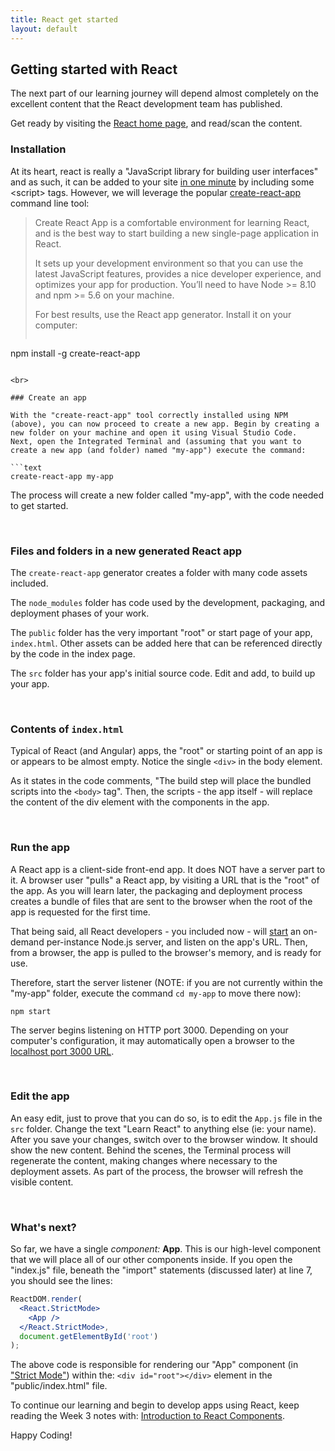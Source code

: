 ```yaml
---
title: React get started
layout: default
---
```


## Getting started with React

The next part of our learning journey will depend almost completely on the excellent content that the React development team has published. 

Get ready by visiting the [React home page](https://reactjs.org/), and read/scan the content.

<!-- On the top navigation menu, notice the [Docs](https://reactjs.org/docs/installation.html) (documentation) and [Tutorial](https://reactjs.org/tutorial/tutorial.html) items. 

![React web site](/media/react-web-site.png) -->

### Installation

At its heart, react is really a "JavaScript library for building user interfaces" and as such, it can be added to your site [in one minute](https://reactjs.org/docs/add-react-to-a-website.html#add-react-in-one-minute) by including some &lt;script&gt; tags.  However, we will leverage the popular [create-react-app](https://www.npmjs.com/package/create-react-app) command line tool:

> Create React App is a comfortable environment for learning React, and is the best way to start building a new single-page application in React.
>
> It sets up your development environment so that you can use the latest JavaScript features, provides a nice developer experience, and optimizes your app for production. You’ll need to have Node >= 8.10 and npm >= 5.6 on your machine.
>
> For best results, use the React app generator. Install it on your computer:
>
> ```text
npm install -g create-react-app
```

<br>

### Create an app

With the "create-react-app" tool correctly installed using NPM (above), you can now proceed to create a new app. Begin by creating a new folder on your machine and open it using Visual Studio Code.  Next, open the Integrated Terminal and (assuming that you want to create a new app (and folder) named "my-app") execute the command:

```text
create-react-app my-app
```

The process will create a new folder called "my-app", with the code needed to get started.

<br>


### Files and folders in a new generated React app

The `create-react-app` generator creates a folder with many code assets included.

The `node_modules` folder has code used by the development, packaging, and deployment phases of your work. 

The `public` folder has the very important "root" or start page of your app, `index.html`. Other assets can be added here that can be referenced directly by the code in the index page. 

The `src` folder has your app's initial source code. Edit and add, to build up your app. 

<br>

### Contents of `index.html`

Typical of React (and Angular) apps, the "root" or starting point of an app is or appears to be almost empty. Notice the single `<div>` in the body element.

As it states in the code comments, "The build step will place the bundled scripts into the `<body>` tag". Then, the scripts - the app itself - will replace the content of the div element with the components in the app. 

<br>

### Run the app

A React app is a client-side front-end app. It does NOT have a server part to it. A browser user "pulls" a React app, by visiting a URL that is the "root" of the app. As you will learn later, the packaging and deployment process creates a bundle of files that are sent to the browser when the root of the app is requested for the first time. 

That being said, all React developers - you included now - will [start](https://docs.npmjs.com/cli/start) an on-demand per-instance Node.js server, and listen on the app's URL. Then, from a browser, the app is pulled to the browser's memory, and is ready for use. 

Therefore, start the server listener (NOTE: if you are not currently within the "my-app" folder, execute the command `cd my-app` to move there now):

```text
npm start
```

The server begins listening on HTTP port 3000. Depending on your computer's configuration, it may automatically open a browser to the [localhost port 3000 URL](http://localhost:3000/). 

<br>

### Edit the app

An easy edit, just to prove that you can do so, is to edit the `App.js` file in the `src` folder. Change the text "Learn React" to anything else (ie: your name). After you save your changes, switch over to the browser window. It should show the new content. Behind the scenes, the Terminal process will regenerate the content, making changes where necessary to the deployment assets. As part of the process, the browser will refresh the visible content.

<br>

### What's next?

So far, we have a single *component:* **App**.  This is our high-level component that we will place all of our other components inside.  If you open the "index.js" file, beneath the "import" statements (discussed later) at line 7, you should see the lines:

```jsx
ReactDOM.render(
  <React.StrictMode>
    <App />
  </React.StrictMode>,
  document.getElementById('root')
);
```

The above code is responsible for rendering our "App" component (in ["Strict Mode"](https://reactjs.org/docs/strict-mode.html)) within the: `<div id="root"></div>` element in the "public/index.html" file.  

To continue our learning and begin to develop apps using React, keep reading the Week 3 notes with: [Introduction to React Components](react-components-1).

Happy Coding!

